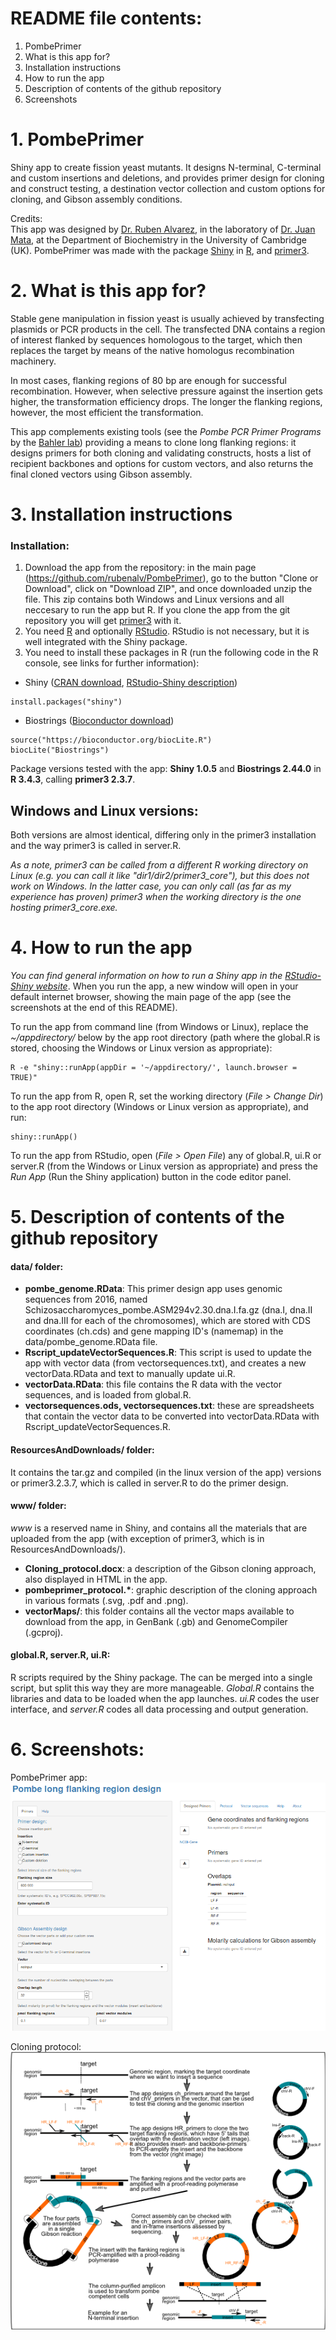 # README file contents:  

1. PombePrimer  
2. What is this app for?  
3. Installation instructions  
4. How to run the app  
5. Description of contents of the github repository  
6. Screenshots  


# 1. PombePrimer  
Shiny app to create fission yeast mutants. It designs N-terminal, C-terminal and custom insertions and deletions, and provides primer design for cloning and construct testing, a destination vector collection and custom options for cloning, and Gibson assembly conditions.  

Credits:  
This app was designed by [Dr. Ruben Alvarez](https://www.linkedin.com/in/rubenalvarezfernandezcreative/), in the laboratory of [Dr. Juan Mata](http://www.bioc.cam.ac.uk/people/uto/mata), at the Department of Biochemistry in the University of Cambridge (UK). PombePrimer was made with the package [Shiny](https://www.rstudio.com/products/shiny/) in [R](https://cran.r-project.org/), and [primer3](https://sourceforge.net/projects/primer3/?source=directory).


# 2. What is this app for?  

Stable gene manipulation in fission yeast is usually achieved by transfecting plasmids or PCR products in the cell. The transfected DNA contains a region of interest flanked by sequences homologous to the target, which then replaces the target by means of the native homologus recombination machinery.  

In most cases, flanking regions of 80 bp are enough for successful recombination. However, when selective pressure against the insertion gets higher, the transformation efficiency drops. The longer the flanking regions, however, the most efficient the transformation.  

This app complements existing tools (see the *Pombe PCR Primer Programs* by the [Bahler lab](http://www.bahlerlab.info/resources/)) providing a means to clone long flanking regions: it designs primers for both cloning and validating constructs, hosts a list of recipient backbones and options for custom vectors, and also returns the final cloned vectors using Gibson assembly.  

# 3. Installation instructions  
### Installation:  
1. Download the app from the repository: in the main page (https://github.com/rubenalv/PombePrimer), go to the button "Clone or Download", click on "Download ZIP", and once downloaded unzip the file. This zip contains both Windows and Linux versions and all neccesary to run the app but R. If you clone the app from the git repository you will get [primer3](https://sourceforge.net/projects/primer3/files/primer3/2.3.7/) with it.  
2. You need [R](https://cran.r-project.org/) and optionally [RStudio](https://www.rstudio.com/products/rstudio/download/). RStudio is not necessary, but it is well integrated with the Shiny package.  
3. You need to install these packages in R (run the following code in the R console, see links for further information):  
* Shiny ([CRAN download](https://cran.r-project.org/web/packages/shiny/index.html), [RStudio-Shiny description](https://www.rstudio.com/products/shiny/))  
```
install.packages("shiny")
```
* Biostrings ([Bioconductor download](https://www.bioconductor.org/packages/release/bioc/html/Biostrings.html))  
```
source("https://bioconductor.org/biocLite.R")
biocLite("Biostrings")
```  
Package versions tested with the app:  **Shiny 1.0.5** and **Biostrings 2.44.0** in **R 3.4.3**, calling **primer3 2.3.7**.  

## Windows and Linux versions:  
Both versions are almost identical, differing only in the primer3 installation and the way primer3 is called in server.R.  

*As a note, primer3 can be called from a different R working directory on Linux (e.g. you can call it like "dir1/dir2/primer3_core"), but this does not work on Windows. In the latter case, you can only call (as far as my experience has proven) primer3 when the working directory is the one hosting primer3_core.exe.*  

# 4. How to run the app
*You can find general information on how to run a Shiny app in the [RStudio-Shiny website](https://shiny.rstudio.com/articles/running.html)*. When you run the app, a new window will open in your default internet browser, showing the main page of the app (see the screenshots at the end of this README).  

To run the app from command line (from Windows or Linux), replace the *~/appdirectory/* below by the app root directory (path where the global.R is stored, choosing the Windows or Linux version as appropriate):  
```
R -e "shiny::runApp(appDir = '~/appdirectory/', launch.browser = TRUE)"
```

To run the app from R, open R, set the working directory (*File > Change Dir*) to the app root directory (Windows or Linux version as appropriate), and run:  
```
shiny::runApp()
```

To run the app from RStudio, open (*File > Open File*) any of global.R, ui.R or server.R (from the Windows or Linux version as appropriate) and press the *Run App* (Run the Shiny application) button in the code editor panel.

# 5. Description of contents of the github repository   

#### data/ folder:  
* **pombe_genome.RData**: This primer design app uses genomic sequences from 2016, named Schizosaccharomyces_pombe.ASM294v2.30.dna.I.fa.gz (dna.I, dna.II and dna.III for each of the chromosomes), which are stored with CDS coordinates (ch.cds) and gene mapping ID's (namemap) in the data/pombe_genome.RData file.  
* **Rscript_updateVectorSequences.R**: This script is used to update the app with vector data (from vectorsequences.txt), and creates a new vectorData.RData and text to manually update ui.R.  
* **vectorData.RData**: this file contains the R data with the vector sequences, and is loaded from global.R.  
* **vectorsequences.ods, vectorsequences.txt**: these are spreadsheets that contain the vector data to be converted into vectorData.RData with Rscript_updateVectorSequences.R.  

#### ResourcesAndDownloads/ folder:  
It contains the tar.gz and compiled (in the linux version of the app) versions or primer3.2.3.7, which is called in server.R to do the primer design.  

#### www/ folder:  
*www* is a reserved name in Shiny, and contains all the materials that are uploaded from the app (with exception of primer3, which is in ResourcesAndDownloads/).  

* **Cloning_protocol.docx**: a description of the Gibson cloning approach, also displayed in HTML in the app.  
* **pombeprimer_protocol.\***: graphic description of the cloning approach in various formats (.svg, .pdf and .png).  
* **vectorMaps/**: this folder contains all the vector maps available to download from the app, in GenBank (.gb) and GenomeCompiler (.gcproj).  

#### global.R, server.R, ui.R: 
R scripts required by the Shiny package. The can be merged into a single script, but split this way they are more manageable. *Global.R* contains the libraries and data to be loaded when the app launches. *ui.R* codes the user interface, and *server.R* codes all data processing and output generation.  

# 6. Screenshots:  

PombePrimer app:  
![app](PombePrimer_screenshot.png)

Cloning protocol:  
![protocol](pombeprimer_protocol_b.png)
